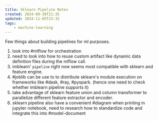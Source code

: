 ```yaml
---
title: Sklearn Pipeline Notes
created: 2024-09-30T21:35
updated: 2024-11-05T23:32
tags: 
    - machine-learning
---
```



Few things about building pipelines for ml purposes. 

1. look into #mlflow for orchestration
2. need to look into how to reuse custom artifact like dynamic data definition files during the mlflow call. 
3. imblearn' `pipeline` right now seems most compatible with sklearn and feature engine.
4. #joblib can be use to to distribute sklearn's module execution on frameworks like #dask, #ray, #pyspark. (hence one need to check whether imblearn pipeline supports it)
5. take advantage of sklearn feature union and column transformer to parallelize different feature extractor and encoder. 
6. sklearn pipeline also have a convenient #diagram when printing in jupyter notebook, need to research how to standardize code and integrate this into #model-document